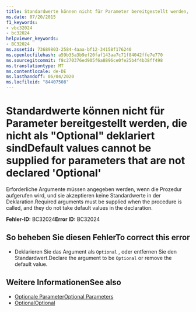 ```yaml
---
title: Standardwerte können nicht für Parameter bereitgestellt werden, die nicht als "Optional" deklariert sind
ms.date: 07/20/2015
f1_keywords:
- vbc32024
- bc32024
helpviewer_keywords:
- BC32024
ms.assetid: 73689803-2584-4aaa-bf12-34158f176240
ms.openlocfilehash: a59b35a3b9ef20faf143aa7c71f84042ffe7e770
ms.sourcegitcommit: f8c270376ed905f6a8896ce0fe25b4f4b38ff498
ms.translationtype: MT
ms.contentlocale: de-DE
ms.lasthandoff: 06/04/2020
ms.locfileid: "84407508"
---
```

# <a name="default-values-cannot-be-supplied-for-parameters-that-are-not-declared-optional"></a><span data-ttu-id="3f6b8-102">Standardwerte können nicht für Parameter bereitgestellt werden, die nicht als "Optional" deklariert sind</span><span class="sxs-lookup"><span data-stu-id="3f6b8-102">Default values cannot be supplied for parameters that are not declared 'Optional'</span></span>
<span data-ttu-id="3f6b8-103">Erforderliche Argumente müssen angegeben werden, wenn die Prozedur aufgerufen wird, und sie akzeptieren keine Standardwerte in der Deklaration.</span><span class="sxs-lookup"><span data-stu-id="3f6b8-103">Required arguments must be supplied when the procedure is called, and they do not take default values in the declaration.</span></span>  
  
 <span data-ttu-id="3f6b8-104">**Fehler-ID:** BC32024</span><span class="sxs-lookup"><span data-stu-id="3f6b8-104">**Error ID:** BC32024</span></span>  
  
## <a name="to-correct-this-error"></a><span data-ttu-id="3f6b8-105">So beheben Sie diesen Fehler</span><span class="sxs-lookup"><span data-stu-id="3f6b8-105">To correct this error</span></span>  
  
- <span data-ttu-id="3f6b8-106">Deklarieren Sie das Argument als `Optional` , oder entfernen Sie den Standardwert.</span><span class="sxs-lookup"><span data-stu-id="3f6b8-106">Declare the argument to be `Optional` or remove the default value.</span></span>  
  
## <a name="see-also"></a><span data-ttu-id="3f6b8-107">Weitere Informationen</span><span class="sxs-lookup"><span data-stu-id="3f6b8-107">See also</span></span>

- [<span data-ttu-id="3f6b8-108">Optionale Parameter</span><span class="sxs-lookup"><span data-stu-id="3f6b8-108">Optional Parameters</span></span>](../programming-guide/language-features/procedures/optional-parameters.md)
- [<span data-ttu-id="3f6b8-109">Optional</span><span class="sxs-lookup"><span data-stu-id="3f6b8-109">Optional</span></span>](../language-reference/modifiers/optional.md)
